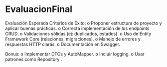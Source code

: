 # EvaluacionFinal
Evaluación Esperada
Criterios de Éxito:
o	Proponer estructura de proyecto y aplicar buenas prácticas.
o	Correcta implementación de los endpoints CRUD.
o	Validaciones sólidas (ej: duplicados, estados).
o	Uso de Entity Framework Core (relaciones, migraciones).
o	Manejo de errores y respuestas HTTP claras.
o	Documentación en Swagger.

Bonus:
o	Implementar DTOs y AutoMapper.
o	Incluir logging.
o	Usar patrones como Repository .
